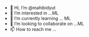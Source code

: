 - 👋 Hi, I’m @mahibidyut
- 👀 I’m interested in ...ML
- 🌱 I’m currently learning ... ML
- 💞️ I’m looking to collaborate on ...ML
- 📫 How to reach me ...

<!---
mahibidyut/mahibidyut is a ✨ special ✨ repository because its `README.md` (this file) appears on your GitHub profile.
You can click the Preview link to take a look at your changes.
--->
